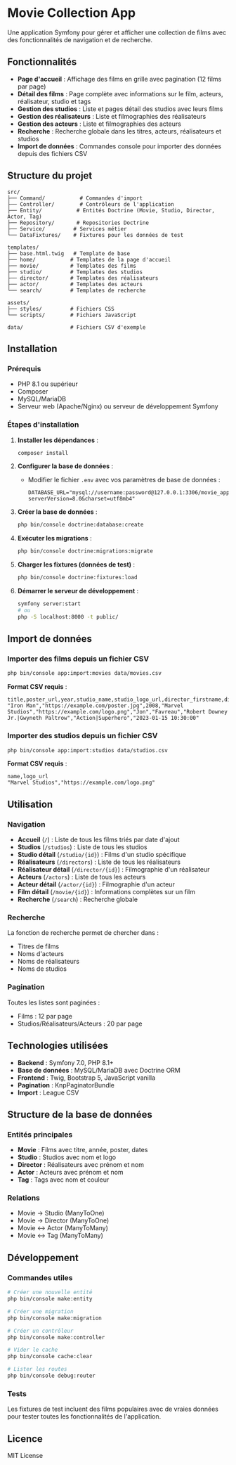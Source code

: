 # Movie Collection App

Une application Symfony pour gérer et afficher une collection de films avec des fonctionnalités de navigation et de recherche.

## Fonctionnalités

- **Page d'accueil** : Affichage des films en grille avec pagination (12 films par page)
- **Détail des films** : Page complète avec informations sur le film, acteurs, réalisateur, studio et tags
- **Gestion des studios** : Liste et pages détail des studios avec leurs films
- **Gestion des réalisateurs** : Liste et filmographies des réalisateurs
- **Gestion des acteurs** : Liste et filmographies des acteurs
- **Recherche** : Recherche globale dans les titres, acteurs, réalisateurs et studios
- **Import de données** : Commandes console pour importer des données depuis des fichiers CSV

## Structure du projet

```
src/
├── Command/           # Commandes d'import
├── Controller/        # Contrôleurs de l'application
├── Entity/           # Entités Doctrine (Movie, Studio, Director, Actor, Tag)
├── Repository/       # Repositories Doctrine
├── Service/         # Services métier
└── DataFixtures/    # Fixtures pour les données de test

templates/
├── base.html.twig   # Template de base
├── home/           # Templates de la page d'accueil
├── movie/          # Templates des films
├── studio/         # Templates des studios
├── director/       # Templates des réalisateurs
├── actor/          # Templates des acteurs
└── search/         # Templates de recherche

assets/
├── styles/         # Fichiers CSS
└── scripts/        # Fichiers JavaScript

data/               # Fichiers CSV d'exemple
```

## Installation

### Prérequis

- PHP 8.1 ou supérieur
- Composer
- MySQL/MariaDB
- Serveur web (Apache/Nginx) ou serveur de développement Symfony

### Étapes d'installation

1. **Installer les dépendances** :
   ```bash
   composer install
   ```

2. **Configurer la base de données** :
   - Modifier le fichier `.env` avec vos paramètres de base de données :
     ```
     DATABASE_URL="mysql://username:password@127.0.0.1:3306/movie_app?serverVersion=8.0&charset=utf8mb4"
     ```

3. **Créer la base de données** :
   ```bash
   php bin/console doctrine:database:create
   ```

4. **Exécuter les migrations** :
   ```bash
   php bin/console doctrine:migrations:migrate
   ```

5. **Charger les fixtures (données de test)** :
   ```bash
   php bin/console doctrine:fixtures:load
   ```

6. **Démarrer le serveur de développement** :
   ```bash
   symfony server:start
   # ou
   php -S localhost:8000 -t public/
   ```

## Import de données

### Importer des films depuis un fichier CSV

```bash
php bin/console app:import:movies data/movies.csv
```

**Format CSV requis** :
```csv
title,poster_url,year,studio_name,studio_logo_url,director_firstname,director_lastname,actors,tags,added_at
"Iron Man","https://example.com/poster.jpg",2008,"Marvel Studios","https://example.com/logo.png","Jon","Favreau","Robert Downey Jr.|Gwyneth Paltrow","Action|Superhero","2023-01-15 10:30:00"
```

### Importer des studios depuis un fichier CSV

```bash
php bin/console app:import:studios data/studios.csv
```

**Format CSV requis** :
```csv
name,logo_url
"Marvel Studios","https://example.com/logo.png"
```

## Utilisation

### Navigation

- **Accueil** (`/`) : Liste de tous les films triés par date d'ajout
- **Studios** (`/studios`) : Liste de tous les studios
- **Studio détail** (`/studio/{id}`) : Films d'un studio spécifique
- **Réalisateurs** (`/directors`) : Liste de tous les réalisateurs
- **Réalisateur détail** (`/director/{id}`) : Filmographie d'un réalisateur
- **Acteurs** (`/actors`) : Liste de tous les acteurs
- **Acteur détail** (`/actor/{id}`) : Filmographie d'un acteur
- **Film détail** (`/movie/{id}`) : Informations complètes sur un film
- **Recherche** (`/search`) : Recherche globale

### Recherche

La fonction de recherche permet de chercher dans :
- Titres de films
- Noms d'acteurs
- Noms de réalisateurs  
- Noms de studios

### Pagination

Toutes les listes sont paginées :
- Films : 12 par page
- Studios/Réalisateurs/Acteurs : 20 par page

## Technologies utilisées

- **Backend** : Symfony 7.0, PHP 8.1+
- **Base de données** : MySQL/MariaDB avec Doctrine ORM
- **Frontend** : Twig, Bootstrap 5, JavaScript vanilla
- **Pagination** : KnpPaginatorBundle
- **Import** : League CSV

## Structure de la base de données

### Entités principales

- **Movie** : Films avec titre, année, poster, dates
- **Studio** : Studios avec nom et logo
- **Director** : Réalisateurs avec prénom et nom
- **Actor** : Acteurs avec prénom et nom  
- **Tag** : Tags avec nom et couleur

### Relations

- Movie → Studio (ManyToOne)
- Movie → Director (ManyToOne)
- Movie ↔ Actor (ManyToMany)
- Movie ↔ Tag (ManyToMany)

## Développement

### Commandes utiles

```bash
# Créer une nouvelle entité
php bin/console make:entity

# Créer une migration
php bin/console make:migration

# Créer un contrôleur
php bin/console make:controller

# Vider le cache
php bin/console cache:clear

# Lister les routes
php bin/console debug:router
```

### Tests

Les fixtures de test incluent des films populaires avec de vraies données pour tester toutes les fonctionnalités de l'application.

## Licence

MIT License